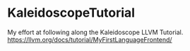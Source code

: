 # KaleidoscopeTutorial
My effort at following along the Kaleidoscope LLVM Tutorial.
https://llvm.org/docs/tutorial/MyFirstLanguageFrontend/